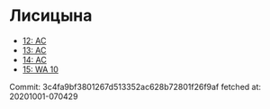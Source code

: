 # Лисицына
- [12: AC](12.md)
- [13: AC](13.md)
- [14: AC](14.md)
- [15: WA 10](15.md)

Commit: 3c4fa9bf3801267d513352ac628b72801f26f9af
 fetched at: 20201001-070429
